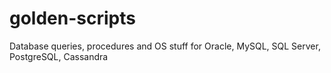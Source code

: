 # golden-scripts
Database queries, procedures and OS stuff for Oracle, MySQL, SQL Server, PostgreSQL, Cassandra
